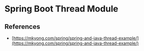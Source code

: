 # Spring Boot Thread Module

## References
- [https://mkyong.com/spring/spring-and-java-thread-example/](https://mkyong.com/spring/spring-and-java-thread-example/)
